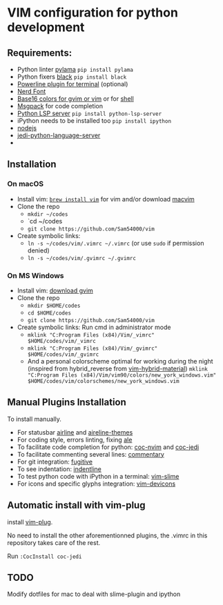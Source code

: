 # VIM configuration for python development
## Requirements:
- Python linter [pylama](https://klen.github.io/pylama/) `pip install pylama`
- Python fixers [black](https://github.com/psf/black) `pip install black`
- [Powerline plugin for terminal](https://github.com/powerline/fonts) (optional)
- [Nerd Font](https://www.nerdfonts.com/#features)
- [Base16 colors for gvim or vim](https://github.com/chriskempson/base16-vim) or for [shell](https://github.com/chriskempson/base16-shell)
- [Msgpack](https://github.com/msgpack/msgpack-python) for code completion 
- [Python LSP server](https://github.com/python-lsp/python-lsp-server) `pip install python-lsp-server`
- iPython needs to be installed too `pip install ipython`
- [nodejs](https://nodejs.org/en/download/)
- [jedi-python-language-server](https://github.com/pappasam/jedi-language-server)
- 
## Installation
### On macOS
* Install vim: [`brew install vim`](https://formulae.brew.sh/formula/vim) for vim and/or download [macvim](https://github.com/macvim-dev/macvim)
* Clone the repo
  - `mkdir ~/codes`
  - `cd ~/codes
  - `git clone https://github.com/Sam54000/vim`
* Create symbolic links: 
  - `ln -s ~/codes/vim/.vimrc ~/.vimrc` (or use `sudo` if permission denied)
  - `ln -s ~/codes/vim/.gvimrc ~/.gvimrc`
 ### On MS Windows 
 * Install vim: [download gvim](https://ftp.nluug.nl/pub/vim/pc/gvim90.exe)
* Clone the repo
  - `mkdir $HOME/codes`
  - `cd $HOME/codes`
  - `git clone https://github.com/Sam54000/vim`
* Create symbolic links:
Run cmd in administrator mode
  - `mklink "C:Program Files (x84)/Vim/_vimrc" $HOME/codes/vim/_vimrc`
  - `mklink "C:Program Files (x84)/Vim/_gvimrc" $HOME/codes/vim/_gvimrc`
  - And a personal colorscheme optimal for working during the night (inspired from hybrid_reverse from [vim-hybrid-material](https://github.com/kristijanhusak/vim-hybrid-material)) `mklink "C:Program Files (x84)/Vim/vim90/colors/new_york_windows.vim" $HOME/codes/vim/colorschemes/new_york_windows.vim`

## Manual Plugins Installation
To install manually.
- For statusbar [airline](https://github.com/vim-airline/vim-airline) and [aireline-themes](https://github.com/vim-airline/vim-airline-themes#vim-airline-themes--)
- For coding style, errors linting, fixing [ale](https://github.com/dense-analysis/ale#usage)
- To facilitate code completion for python: [coc-nvim](https://github.com/neoclide/coc.nvim) and [coc-jedi](https://github.com/pappasam/coc-jedi)
- To facilitate commenting several lines: [commentary](https://github.com/tpope/vim-commentary)
- For git integration: [fugitive](https://github.com/tpope/vim-fugitive)
- To see indentation: [indentline](https://github.com/Yggdroot/indentLine)
- To test python code with iPython in a terminal: [vim-slime](https://github.com/jpalardy/vim-slime)
- For icons and specific glyphs integration: [vim-devicons](https://github.com/ryanoasis/vim-devicons)

## Automatic install with vim-plug
install [vim-plug](https://github.com/junegunn/vim-plug).

No need to install the other aforementionned plugins, the .vimrc in this repository takes care of the rest.

Run `:CocInstall coc-jedi`


## TODO
Modify dotfiles for mac to deal with slime-plugin and ipython
